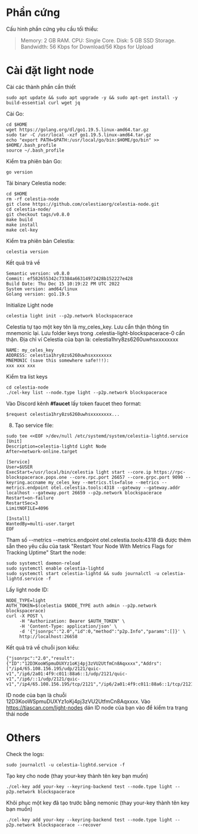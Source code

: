 # Phần cứng
Cấu hình phần cứng yêu cầu tối thiểu:
>Memory: 2 GB RAM. CPU: Single Core. Disk: 5 GB SSD Storage. Bandwidth: 56 Kbps for Download/56 Kbps for Upload
# Cài đặt light node
Cài các thành phần cần thiết
```
sudo apt update && sudo apt upgrade -y && sudo apt-get install -y build-essential curl wget jq
```
Cài Go:
```
cd $HOME
wget https://golang.org/dl/go1.19.5.linux-amd64.tar.gz
sudo tar -C /usr/local -xzf go1.19.5.linux-amd64.tar.gz
echo "export PATH=$PATH:/usr/local/go/bin:$HOME/go/bin" >> $HOME/.bash_profile
source ~/.bash_profile
```
Kiểm tra phiên bản Go: 
```
go version
```

Tải binary Celestia node:
```
cd $HOME 
rm -rf celestia-node 
git clone https://github.com/celestiaorg/celestia-node.git 
cd celestia-node/ 
git checkout tags/v0.8.0 
make build 
make install 
make cel-key
```
Kiểm tra phiên bản Celestia:
```
celestia version
```
Kết quả trả về
```
Semantic version: v0.8.0 
Commit: ef582655342c73384a66314972428b152227e428 
Build Date: Thu Dec 15 10:19:22 PM UTC 2022 
System version: amd64/linux 
Golang version: go1.19.5 
```

Initialize Light node
```
celestia light init --p2p.network blockspacerace
```
Celestia tự tạo một key tên là my_celes_key. Lưu cẩn thận thông tin mnemonic lại. Lưu folder keys trong .celestia-light-blockspacerace-0 cẩn thận.
Địa chỉ ví Celestia của bạn là: celestia1hry8zs6260uwhsxxxxxxxx
```
NAME: my_celes_key
ADDRESS: celestia1hry8zs6260uwhsxxxxxxxx
MNEMONIC (save this somewhere safe!!!): 
xxx xxx xxx
```
Kiểm tra list keys
```
cd celestia-node
./cel-key list --node.type light --p2p.network blockspacerace
```
Vào Discord kênh **#faucet** lấy token faucet theo format:
```
$request celestia1hry8zs6260uwhsxxxxxxxx...
```  
8) Tạo service file:
```
sudo tee <<EOF >/dev/null /etc/systemd/system/celestia-lightd.service
[Unit]
Description=celestia-lightd Light Node
After=network-online.target
 
[Service]
User=$USER
ExecStart=/usr/local/bin/celestia light start --core.ip https://rpc-blockspacerace.pops.one --core.rpc.port 26657 --core.grpc.port 9090 --keyring.accname my_celes_key --metrics.tls=false --metrics --metrics.endpoint otel.celestia.tools:4318 --gateway --gateway.addr localhost --gateway.port 26659 --p2p.network blockspacerace
Restart=on-failure
RestartSec=3
LimitNOFILE=4096
 
[Install]
WantedBy=multi-user.target
EOF
```
Tham số --metrics --metrics.endpoint otel.celestia.tools:4318 đã được thêm sẵn theo yêu cầu của task "Restart Your Node With Metrics Flags for Tracking Uptime"
Start the node:
```
sudo systemctl daemon-reload
sudo systemctl enable celestia-lightd
sudo systemctl start celestia-lightd && sudo journalctl -u celestia-lightd.service -f
```

Lấy light node ID:
```
NODE_TYPE=light
AUTH_TOKEN=$(celestia $NODE_TYPE auth admin --p2p.network blockspacerace)
curl -X POST \
     -H "Authorization: Bearer $AUTH_TOKEN" \
     -H 'Content-Type: application/json' \
     -d '{"jsonrpc":"2.0","id":0,"method":"p2p.Info","params":[]}' \
     http://localhost:26658
 ```   
Kết quả trả về chuỗi json kiểu:
```
{"jsonrpc":"2.0","result":{"ID":"12D3KooWSpmuDUXYz1oKj4pj3zVU2UtfmCn8Aqxxxx","Addrs":["/ip4/65.108.156.195/udp/2121/quic-v1","/ip6/2a01:4f9:c011:88a6::1/udp/2121/quic-v1","/ip6/::1/udp/2121/quic-v1","/ip4/65.108.156.195/tcp/2121","/ip6/2a01:4f9:c011:88a6::1/tcp/2121","/ip6/::1/tcp/2121"]},"id":0}
```
ID node của bạn là chuỗi 12D3KooWSpmuDUXYz1oKj4pj3zVU2UtfmCn8Aqxxxx.
Vào https://tiascan.com/light-nodes dán ID node của bạn vào để kiểm tra trạng thái node

# Others
Check the logs:
```
sudo journalctl -u celestia-lightd.service -f
```
Tạo key cho node (thay your-key thành tên key bạn muốn)
```
./cel-key add your-key --keyring-backend test --node.type light --p2p.network blockspacerace
```
Khôi phục một key đã tạo trước bằng nemonic (thay your-key thành tên key bạn muốn)
```
./cel-key add your-key --keyring-backend test --node.type light --p2p.network blockspacerace --recover
